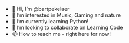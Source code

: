 - 👋 Hi, I’m @bartpekelaer
- 👀 I’m interested in Music, Gaming and nature
- 🌱 I’m currently learning Python!
- 💞️ I’m looking to collaborate on Learning Code
- 📫 How to reach me - right here for now!

<!---
bartpekelaer/bartpekelaer is a ✨ special ✨ repository because its `README.md` (this file) appears on your GitHub profile.
You can click the Preview link to take a look at your changes.
--->
